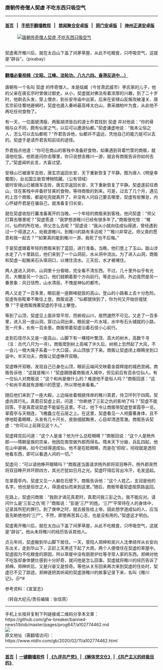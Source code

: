 ### 唐朝传奇僧人契虚 不吃东西只吸空气
------------------------

#### [首页](https://github.com/gfw-breaker/banned-news1/blob/master/README.md) &nbsp;&nbsp;|&nbsp;&nbsp; [手把手翻墙教程](https://github.com/gfw-breaker/guides/wiki) &nbsp;&nbsp;|&nbsp;&nbsp; [禁闻聚合安卓版](https://github.com/gfw-breaker/bn-android) &nbsp;&nbsp;|&nbsp;&nbsp; [网门安卓版](https://github.com/oGate2/oGate) &nbsp;&nbsp;|&nbsp;&nbsp; [神州正道安卓版](https://github.com/SzzdOgate/update) 



<div><div class="featured_image">
 <a href="https://i.ntdtv.com/assets/uploads/2020/02/2020-02-11_135445.jpg" target="_blank">
  <figure>
   <img alt="唐朝传奇僧人契虚 不吃东西只吸空气" src="https://i.ntdtv.com/assets/uploads/2020/02/2020-02-11_135445-800x450.jpg"/>
  </figure><br/>
 </a>
 <span class="caption">
  契虚离开稚川后，就在太白山下盖了间茅草屋，从此不吃粮食，只呼吸空气，这就是“辟谷”。（pixabay）
 </span>
</div>
</div><hr/>

#### [翻墙必看视频（文昭、江峰、法轮功、八九六四、香港反送中...）](http://167.172.214.107/home.html)

<div><div class="post_content" itemprop="articleBody">
 <p>
  唐朝有一个名叫
  <ok href="https://www.ntdtv.com/gb/契虚.htm">
   契虚
  </ok>
  的传奇僧人，本是姑臧（今甘肃武威市）李氏家的儿子，他的父亲在唐玄宗时曾做过御史。从小，契虚就对佛法有着浓厚的兴趣，到了二十岁时，他剃去头发，穿上僧衣，到长安寺庙中出家。后来在安禄山反叛攻破潼关、唐玄宗前往蜀地避祸时，契虚也遁入秦岭最高峰太白山，靠采摘柏叶为食，从此他不再吃任何食物了。
 </p>
 <p>
  有一天，一位面貌清瘦、两鬓胡须皆白的道士乔君找到
  <ok href="https://www.ntdtv.com/gb/契虚.htm">
   契虚
  </ok>
  并对他说：“你的骨相与众不同，颇有仙家之气，以后可以邀游仙都。”契虚谦虚地说：“我本尘俗之人，怎么可以去仙都呢？”乔君告诉他，仙都并不遥远，凭他自己的能力是可以去的。契虚于是请乔君告知前往的途径。
 </p>
 <p>
  乔君指点他道：“你可在商山的客栈中准备好食物，如果遇到背着竹筐的商贩，就请他吃饭。他若是问你去哪里，你只说想去稚川一游，就会有商贩告诉你如何去了。”契虚闻听此言，大喜过望。
 </p>
 <p>
  安禄山已被唐军击败，唐玄宗返回长安，天下重新恢复了平静。图为唐人《明皇幸蜀图》，台北国立故宫博物院藏。（公有领域）
  <br/>
  彼时安禄山已被唐军击败，唐玄宗返回长安，天下重新恢复了平静。契虚遂前往商山，住在客栈中并备好甘美的食物，等待商贩的到来。可是，过去了几个月，遇见的上百个商贩，都是吃完就离开了，并没有人问自己要去哪里，契虚有些懈怠，内心怀疑乔君是在骗自己，就准备复归长安。
 </p>
 <p>
  就在契虚收拾行囊准备离开的当晚，一个年轻的商贩来到客栈，他问契虚：“师父打算去哪里呢？”契虚答道：“我梦想游稚川已经有很多年了。”商贩很吃惊：“稚川，仙府的所在地，师父怎么去呢？”契虚说：“我从小就向往成仙得道，曾经遇到过一个得道之人，劝我游稚川。到稚川的路有多远呢？”“稚川非常近。师父真的愿意和我一起去？”“如果真的能到稚川一游，我死了也不后悔。”
 </p>
 <p>
  于是契虚跟着年轻的商贩来到了蓝田，进行准备。当晚，他们登上了玉山。跋山涉水走了八十里路后，他们来到了一个山洞前，水从洞中流出。为了进入山洞，商贩和契虚一起搬来石头填洞口，以堵住流水。三天后，水才被堵住。
 </p>
 <p>
  两人遂进入洞中。山洞里十分昏暗，完全看不清东西。不过，几十里外似乎有光亮，大概是另一个出口，他们就朝着那个方向前行。等走出山洞，外边竟然是另一番景象：风日恬煦，山水清丽，不愧是神仙的都市。
 </p>
 <p>
  两人又走了一百多里，眼前是一座群峰挺拔的高山，登山的小路看上去十分危险。契虚有些眩晕不敢往上登。商贩说道：“仙都就快到了，你为何又开始彷徨犹豫？”于是商贩拽著契虚的手往上攀登。
 </p>
 <p>
  等到了山顶，契虚见上面非常平坦，而俯视山川，居然邈然不可见。又走了一百多里，进入另一座山洞。穿过山洞出来，眼前是一片水域，水中有石头铺就的小路，宽一尺多，长有一百余里。商贩带着契虚沿着石径小心前行。
 </p>
 <p>
  走到石径尽头又是一座高山，山脚下有一棵枝叶繁茂、高大的树木，高数千寻（注：古代八尺为一寻）。商贩爬到树上高喊了许久后，树梢上忽然起了大风，不一会儿一根大绳子系着一个大口袋，从山顶放了下来。商贩让契虚闭上眼睛坐到口袋中。半天功夫，商贩让契虚睁开双眼。
 </p>
 <p>
  契虚睁开双眼，发现自己已身在山顶，眼前云端间交映着金碧辉煌的城邑宫阙。商贩告诉他：“这就是稚川！”契虚跟随着商贩进入城中，但见前后有百余位仙人。有一位仙人对商贩说：“这个和尚是做什么的？难道他不是俗人吗？”商贩回道：“这个和尚平素就有游稚川的愿望，所以带他来看看。”
 </p>
 <p>
  随后他们来到了一座大殿，上边端坐着相貌伟岸的稚川真君，侍卫环列于四周。契虚向其行礼。真君召契虚上前，问道：“你断绝了三彭之仇的影响了吗？”契虚不能回答。于是真君说契虚不能留在这里。不过，他下令让商贩带契虚登翠霞亭一览。翠霞亭与天相连，飞檐矗立在云层之上。在这里，契虚看见一人袒露著身体，且不停地眨着眼睛，头发有几十尺长，皮肤细腻黝黑，心目却清透莹澈。商贩告诉契虚：“你可以上前拜见这个人。”
 </p>
 <p>
  契虚拜完后问道：“这个人是谁？他为什么总眨眼睛？”商贩回说：“这个人是杨外郎——隋朝皇族的宗亲，他因在南宫做外郎而得名。隋末天下分崩，兵乱四起，他在山中避祸，如今已经得道成仙。他不是在眨眼睛，而是在‘彻视’。彻视就是透彻地看东西，即可以看透人间的一切。”
 </p>
 <p>
  契虚问：“可以请他睁开眼睛吗？”商贩遂当面请求杨外郎将双目睁开。杨外郎突然将双目睁开并环顾四方，其光芒犹如日月之光。契虚吓得后背出冷汗，毛发竖起。
 </p>
 <p>
  在翠霞亭内，契虚又见一人躺在石壁下。商贩告诉他：“这个人姓乙，支润是他的名字。他也是俗世之人，得道成仙而来到这里。”随后，商贩带着契虚按原路返回。
 </p>
 <p>
  在路上，契虚问商贩：“我刚才谒见真君时，真君问我三彭之仇，我不能应对。请问什么是‘三彭之仇’呢？”商贩说：“彭是‘三尸’的姓。‘三尸’平常待在人的身体中，记录其所犯的罪行。到了庚申之时，就去报告给上帝。因此想学道成仙的人，应当首先断绝他的‘三尸’。不然，即使再苦其心志，也是没有用的。”契虚这才明白。
 </p>
 <p>
  契虚离开稚川后，就在太白山下盖了间茅草屋，从此不吃粮食，只呼吸空气，这就是“辟谷”。他从未将稚川的经历告诉其他人。
 </p>
 <p>
  贞元年间，契虚搬到华山脚下居住。一天，荥阳人郑绅和吴兴人沈聿结伴从长安向东出关，走到华山下，正赶上天黑还下起了大雨，两个人便借住在契虚的草屋中。契虚因为不吃粮食的原因，所以草屋中没有厨房炉灶等寻常人家的东西。郑绅对他不吃饭却身体健壮感到十分好奇，就问他是怎么回事。契虚就将稚川的经历告诉了郑绅。郑绅听后，又是兴奋又是惊奇。等他从关东回来再次来到契虚的住处时，契虚已不见了踪迹。郑绅遂把其听闻的契虚游稚川的故事记录下来，名叫《稚川记》。＠*#
 </p>
 <p>
  参考资料：《宣室志》
 </p>
 <p>
  （转自大纪元/责任编辑：张信燕）
 </p>
 <div class="single_ad">
 </div>
</div>
</div>
<hr/>
手机上长按并复制下列链接或二维码分享本文章：<br/>
https://github.com/gfw-breaker/banned-news1/blob/master/pages/prog647/a102774462.md <br/>
<a href='https://github.com/gfw-breaker/banned-news1/blob/master/pages/prog647/a102774462.md'><img src='https://github.com/gfw-breaker/banned-news1/blob/master/pages/prog647/a102774462.md.png'/></a> <br/>
原文地址（需翻墙访问）：https://www.ntdtv.com/gb/2020/02/11/a102774462.html


------------------------
#### [首页](https://github.com/gfw-breaker/banned-news1/blob/master/README.md) &nbsp;|&nbsp; [一键翻墙软件](https://github.com/gfw-breaker/nogfw/blob/master/README.md) &nbsp;| [《九评共产党》](https://github.com/gfw-breaker/9ping.md/blob/master/README.md#九评之一评共产党是什么) | [《解体党文化》](https://github.com/gfw-breaker/jtdwh.md/blob/master/README.md) | [《共产主义的终极目的》](https://github.com/gfw-breaker/gczydzjmd.md/blob/master/README.md)


<img src='http://gfw-breaker.win/banned-news/pages/prog647/a102774462.md' width='0px' height='0px'/>